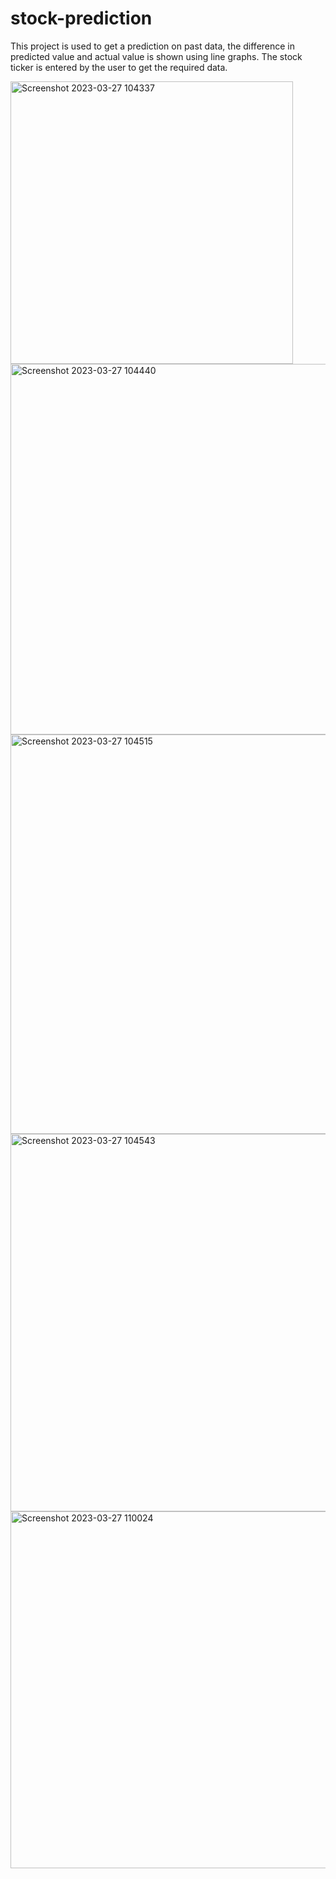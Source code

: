 # stock-prediction
This project is used to get a prediction on past data, 
the difference in predicted value and actual value is shown using line graphs. 
The stock ticker is entered by the user to get the required data.
 
<img width="452" alt="Screenshot 2023-03-27 104337" src="https://user-images.githubusercontent.com/112720616/227848717-814fc683-c9b9-4f17-a226-70171343684b.png">
<img width="593" alt="Screenshot 2023-03-27 104440" src="https://user-images.githubusercontent.com/112720616/227848758-ba69b085-c517-4de7-9eab-9da8b7ee2e6a.png">
<img width="639" alt="Screenshot 2023-03-27 104515" src="https://user-images.githubusercontent.com/112720616/227848786-b85dcaf5-7d32-4085-aff7-660cd79cda2c.png">
<img width="604" alt="Screenshot 2023-03-27 104543" src="https://user-images.githubusercontent.com/112720616/227848811-63f8217e-6482-441e-a469-1bfd0f2af679.png">
<img width="571" alt="Screenshot 2023-03-27 110024" src="https://user-images.githubusercontent.com/112720616/227849072-b25cf53d-956d-427b-b823-c3201605da93.png">
